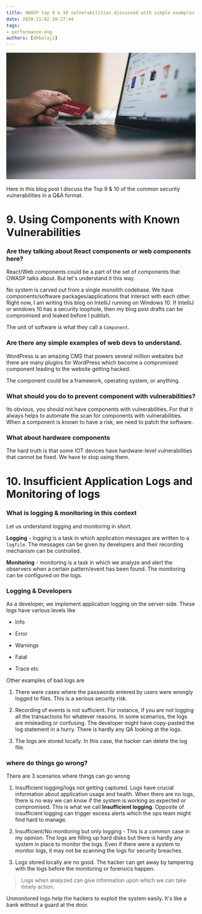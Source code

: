 ```yaml
---
title: OWASP top 9 & 10 vulnerabilities discussed with simple examples
date: 2020-11-02 10:27:44
tags:
- performance-eng
authors: [dhbalaji]
---
```


![online security](./assets/online-security.webp)

Here in this blog post I discuss the Top 9 & 10 of the common security vulnerabilities in a Q&A format.

 
# 9. Using Components with Known Vulnerabilities

### Are they talking about React components or web components here?

React/Web components could be a part of the set of components that OWASP talks about. But let's understand it this way.

No system is carved out from a single monolith codebase. We have components/software packages/applications that interact with each other. Right now, I am writing this blog on IntelliJ running on Windows 10. If IntelliJ or windows 10 has a security loophole, then my blog post drafts can be compromised and leaked before I publish.

The unit of software is what they call a `Component`.

### Are there any simple examples of web devs to understand.

WordPress is an amazing CMS that powers several million websites but there are many plugins for WordPress which become a compromised component leading to the website getting hacked.

The component could be a framework, operating system, or anything.

### What should you do to prevent component with vulnerabilities?

Its obvious, you should not have components with vulnerabilities. For that it always helps to automate the scan for components with vulnerabilities. When a component is known to have a risk, we need to patch the software.

### What about hardware components

The hard truth is that some IOT devices have hardware-level vulnerabilities that cannot be fixed. We have to stop using them.

# 10. Insufficient Application Logs and Monitoring of logs

### What is logging & monitoring in this context

Let us understand logging and monitoring in short.

**Logging** - logging is a task in which application messages are written to a `logfile`. The messages can be given by developers and their recording mechanism can be controlled.

**Monitoring** - monitoring is a task in which we analyze and alert the observers when a certain pattern/event has been found. The monitoring can be configured on the logs.

### Logging & Developers

As a developer, we implement application logging on the server-side. These logs have various levels like 

- Info

- Error

- Warnings

- Fatal

- Trace etc

Other examples of bad logs are

1. There were cases where the passwords entered by users were wrongly logged to files. This is a serious security risk.

2. Recording of events is not sufficient. For instance, if you are not logging all the transactions for whatever reasons. In some scenarios, the logs are misleading or confusing. The developer might have copy-pasted the log statement in a hurry. There is hardly any QA looking at the logs.

3. The logs are stored locally. In this case, the hacker can delete the log file.

### where do things go wrong?

There are 3 scenarios where things can go wrong

1. Insufficient logging/logs not getting captured. Logs have crucial information about application usage and health. When there are no logs, there is no way we can know if the system is working as expected or compromised. This is what we call **Insufficient logging**. Opposite of insufficient logging can trigger excess alerts which the ops team might find hard to manage.

2. Insufficient/No monitoring but only logging - This is a common case in my opinion. The logs are filling up hard disks but there is hardly any system in place to monitor the logs. Even if there were a system to monitor logs, it may not be scanning the logs for security breaches. 

3. Logs stored locally are no good. The hacker can get away by tampering with the logs before the monitoring or forensics happen.

> Logs when analyzed can give information upon which we can take timely action.

Unmonitored logs help the hackers to exploit the system easily. It's like a bank without a guard at the door.



